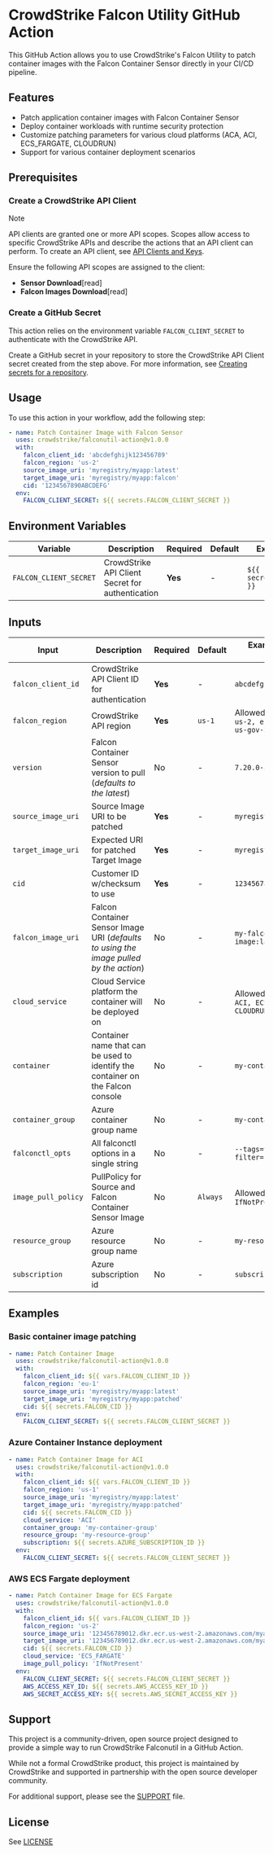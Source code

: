 # CrowdStrike Falcon Utility GitHub Action

This GitHub Action allows you to use CrowdStrike's Falcon Utility to patch container images with the Falcon Container Sensor directly in your CI/CD pipeline.

## Features

- Patch application container images with Falcon Container Sensor
- Deploy container workloads with runtime security protection
- Customize patching parameters for various cloud platforms (ACA, ACI, ECS_FARGATE, CLOUDRUN)
- Support for various container deployment scenarios

## Prerequisites

### Create a CrowdStrike API Client

> [!NOTE]
> API clients are granted one or more API scopes. Scopes allow access to specific CrowdStrike APIs and describe the actions that an API client can perform. To create an API client, see [API Clients and Keys](https://falcon.crowdstrike.com/login/?unilogin=true&next=/api-clients-and-keys).

Ensure the following API scopes are assigned to the client:

- **Sensor Download**[read]
- **Falcon Images Download**[read]

### Create a GitHub Secret

This action relies on the environment variable `FALCON_CLIENT_SECRET` to authenticate with the CrowdStrike API.

Create a GitHub secret in your repository to store the CrowdStrike API Client secret created from the step above. For more information, see [Creating secrets for a repository](https://docs.github.com/en/actions/security-guides/using-secrets-in-github-actions#creating-secrets-for-a-repository).

## Usage

To use this action in your workflow, add the following step:

```yaml
- name: Patch Container Image with Falcon Sensor
  uses: crowdstrike/falconutil-action@v1.0.0
  with:
    falcon_client_id: 'abcdefghijk123456789'
    falcon_region: 'us-2'
    source_image_uri: 'myregistry/myapp:latest'
    target_image_uri: 'myregistry/myapp:falcon'
    cid: '1234567890ABCDEFG'
  env:
    FALCON_CLIENT_SECRET: ${{ secrets.FALCON_CLIENT_SECRET }}
```

## Environment Variables

| Variable | Description | Required | Default | Example/Allowed Values |
|----------|-------------|----------|---------|---------|
| `FALCON_CLIENT_SECRET` | CrowdStrike API Client Secret for authentication | **Yes** | - | `${{ secrets.FALCON_CLIENT_SECRET }}` |

## Inputs

| Input | Description | Required | Default | Example/Allowed Values |
|-------|-------------|----------|---------|---------|
| `falcon_client_id` | CrowdStrike API Client ID for authentication | **Yes** | - | `abcdefghijk123456789` |
| `falcon_region` | CrowdStrike API region | **Yes** | `us-1` | Allowed values: `us-1, us-2, eu-1, us-gov-1, us-gov-2` |
| `version` | Falcon Container Sensor version to pull (*defaults to the latest*) | No | - | `7.20.0-5908` |
| `source_image_uri` | Source Image URI to be patched | **Yes** | - | `myregistry/myapp:latest` |
| `target_image_uri` | Expected URI for patched Target Image | **Yes** | - | `myregistry/myapp:falcon` |
| `cid` | Customer ID w/checksum to use | **Yes** | - | `1234567890ABCDEFG-XY` |
| `falcon_image_uri` | Falcon Container Sensor Image URI (*defaults to using the image pulled by the action*) | No | - | `my-falcon-sensor-image:latest` |
| `cloud_service` | Cloud Service platform the container will be deployed on | No | - | Allowed values: `ACA, ACI, ECS_FARGATE, CLOUDRUN` |
| `container` | Container name that can be used to identify the container on the Falcon console | No | - | `my-container` |
| `container_group` | Azure container group name | No | - | `my-container-group` |
| `falconctl_opts` | All falconctl options in a single string | No | - | `--tags=test --filter=include` |
| `image_pull_policy` | PullPolicy for Source and Falcon Container Sensor Image | No | `Always` | Allowed values: `IfNotPresent, Always` |
| `resource_group` | Azure resource group name | No | - | `my-resource-group` |
| `subscription` | Azure subscription id | No | - | `subscription-id` |

## Examples

### Basic container image patching

```yaml
- name: Patch Container Image
  uses: crowdstrike/falconutil-action@v1.0.0
  with:
    falcon_client_id: ${{ vars.FALCON_CLIENT_ID }}
    falcon_region: 'eu-1'
    source_image_uri: 'myregistry/myapp:latest'
    target_image_uri: 'myregistry/myapp:patched'
    cid: ${{ secrets.FALCON_CID }}
  env:
    FALCON_CLIENT_SECRET: ${{ secrets.FALCON_CLIENT_SECRET }}
```

### Azure Container Instance deployment

```yaml
- name: Patch Container Image for ACI
  uses: crowdstrike/falconutil-action@v1.0.0
  with:
    falcon_client_id: ${{ vars.FALCON_CLIENT_ID }}
    falcon_region: 'us-1'
    source_image_uri: 'myregistry/myapp:latest'
    target_image_uri: 'myregistry/myapp:patched'
    cid: ${{ secrets.FALCON_CID }}
    cloud_service: 'ACI'
    container_group: 'my-container-group'
    resource_group: 'my-resource-group'
    subscription: ${{ secrets.AZURE_SUBSCRIPTION_ID }}
  env:
    FALCON_CLIENT_SECRET: ${{ secrets.FALCON_CLIENT_SECRET }}
```

### AWS ECS Fargate deployment

```yaml
- name: Patch Container Image for ECS Fargate
  uses: crowdstrike/falconutil-action@v1.0.0
  with:
    falcon_client_id: ${{ vars.FALCON_CLIENT_ID }}
    falcon_region: 'us-2'
    source_image_uri: '123456789012.dkr.ecr.us-west-2.amazonaws.com/myapp:latest'
    target_image_uri: '123456789012.dkr.ecr.us-west-2.amazonaws.com/myapp:patched'
    cid: ${{ secrets.FALCON_CID }}
    cloud_service: 'ECS_FARGATE'
    image_pull_policy: 'IfNotPresent'
  env:
    FALCON_CLIENT_SECRET: ${{ secrets.FALCON_CLIENT_SECRET }}
    AWS_ACCESS_KEY_ID: ${{ secrets.AWS_ACCESS_KEY_ID }}
    AWS_SECRET_ACCESS_KEY: ${{ secrets.AWS_SECRET_ACCESS_KEY }}
```

## Support

This project is a community-driven, open source project designed to provide a simple way to run CrowdStrike Falconutil in a GitHub Action.

While not a formal CrowdStrike product, this project is maintained by CrowdStrike and supported in partnership with the open source developer community.

For additional support, please see the [SUPPORT](SUPPORT.md) file.

## License

See [LICENSE](LICENSE)

